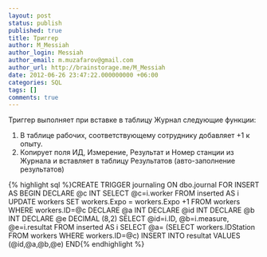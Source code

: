 ```yaml
---
layout: post
status: publish
published: true
title: Триггер
author: M_Messiah
author_login: Messiah
author_email: m.muzafarov@gmail.com
author_url: http://brainstorage.me/M_Messiah
date: 2012-06-26 23:47:22.000000000 +06:00
categories: SQL
tags: []
comments: true
---
```

Триггер выполняет при вставке в таблицу Журнал следующие функции:
1) В таблице рабочих, соответствующему сотруднику добавляет +1 к опыту.
2) Копирует поля ИД, Измерение, Результат и Номер станции из Журнала и вставляет в таблицу Результатов (авто-заполнение результатов)


{% highlight sql %}CREATE TRIGGER journaling
ON dbo.journal
FOR INSERT
AS
BEGIN
DECLARE @c INT
SELECT @c=i.worker
FROM inserted AS i
UPDATE workers
SET workers.Expo = workers.Expo +1
FROM workers WHERE workers.ID=@c
DECLARE @a INT
DECLARE @id INT
DECLARE @b INT
DECLARE @e DECIMAL (8,2)
SELECT @id=i.ID, @b=i.measure, @e=i.resultat FROM inserted AS i
SELECT @a= (SELECT workers.IDStation FROM workers WHERE workers.ID=@c)
INSERT INTO resultat VALUES (@id,@a,@b,@e)
END{% endhighlight %}

